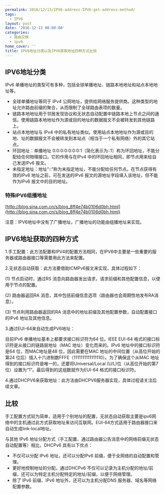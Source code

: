 ```yaml
---
permalink: 2016/12/13/IPV6-address-IPV6-get-address-method/
tags:
  - IPV6
layout: post
date: '2016-12-13 08:00:00'
categories:
  - 路由交换
  - ipv6
home_cover: ''
title: IPV6地址分类以及IPV6获取地址四种方式比较
---
```


## IPV6地址分类


IPv6 单播地址的类型可有多种，包括全球单播地址、链路本地地址和站点本地地址等。

- 全球单播地址等同于 IPv4 公网地址，提供给网络服务提供商。这种类型的地址允许路由前缀的聚合，从而限制了全球路由表项的数量。
- 链路本地地址用于邻居发现协议和无状态自动配置中链路本地上节点之间的通信。使用链路本地地址作为源或目的地址的数据报文不会被转发到其他链路上。
- 站点本地地址与 IPv4 中的私有地址类似。使用站点本地地址作为源或目的地、址的数据报文不会被转发到本站点（相当于一个私有网络）外的其它站点。
- 环回地址：单播地址 0:0:0:0:0:0:0:1（简化表示为::1）称为环回地址，不能分配给任何物理接口。它的作用与在IPv4 中的环回地址相同，即节点用来给自己发送IPv6 报文。
- 未指定地址：地址“::”称为未指定地址，不能分配给任何节点。在节点获得有效的IPv6 地址之前，可在发送的IPv6 报文的源地址字段填入该地址，但不能作为IPv6 报文中的目的地址。

### 特殊IPV6组播地址


[http://blog.sina.com.cn/s/blog_8ff4e74b0106d0bh.html](http://blog.sina.com.cn/s/blog_8ff4e74b0106d0bh.html)


注意：IPV6地址中没有了广播地址，广播地址的功能由组播地址来实现。


## IPV6地址获取的四种方式


1.手工配置：此方法配置和IPV4的配置方法相同，在IPV6中主要是一些重要的服务器或路由器接口等需要用此方法来配置。


2.无状态自动获取：此方法要借助ICMPv6报文来实现，具体过程如下：


(1) 节点启动时，通过RS 消息向路由器发出请求，请求前缀和其他配置信息，以便用于节点的配置。


(2) 路由器返回RA 消息，其中包括前缀信息选项（路由器也会周期性地发布RA消息）。


(3) 节点利用路由器返回的RA 消息中的地址前缀及其他配置参数，自动配置接口的IPv6 地址及其他信息。


3.通过EUI-64来自动生成PV6地址：


目前IPv6 单播地址基本上都要求接口标识符为64 位。IEEE EUI-64 格式的接口标识符是从接口的链路层地址（MAC 地址）变化而来的。IPv6 地址中的接口标识符是64 位，而MAC地址是48 位，因此需要在MAC 地址的中间位置（从高位开始的第24 位后）插入十六进制数FFFE（1111111111111110）。为了确保这个从MAC 地址得到的接口标识符是唯一的，还要将Universal/Local (U/L)位（从高位开始的第7 位）设置为“1”。最后得到的这组数就作为EUI-64 格式的接口标识符。


4.通过DHCPV6来获取地址：此方法由DHCPV6服务器实现，具体过程请关注后续文章。


## 比较


手工配置方式较为简单，适用于个别地址的配置，无状态自动获取主要是ipv6网络中的主机通过此方式获取地址来访问互联网。EUI-64方式适用于路由器接口来自动生成link-local地址。


与其他 IPv6 地址分配方式（手工配置、通过路由器公告消息中的网络前缀无状态自动配置等）相比，DHCPv6 具有以下优点：

- 不仅可以分配 IPv6 地址，还可以分配IPv6 前缀，便于全网络的自动配置和管理。
- 更好地控制地址的分配。通过DHCPv6 不仅可以记录为主机分配的地址/前缀，还可以为特定主机分配特定的地址/前缀，以便于网络管理。
- 除了 IPv6 前缀、IPv6 地址外，还可以为主机分配DNS 服务器、域名等网络配置参数。
